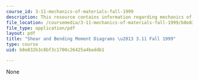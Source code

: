 ```yaml
---
course_id: 3-11-mechanics-of-materials-fall-1999
description: This resource contains information regarding mechanics of materials.
file_location: /coursemedia/3-11-mechanics-of-materials-fall-1999/b8e832b3c8bf3c1700c26425a4baddb1_MIT3_11F99_statics.pdf
file_type: application/pdf
layout: pdf
title: "Shear and Bending Moment Diagrams \u2013 3.11 Fall 1999"
type: course
uid: b8e832b3c8bf3c1700c26425a4baddb1

---
```

None